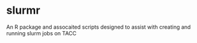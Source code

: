 # slurmr
An R package and assocaited scripts designed to assist with creating and running slurm jobs on TACC

